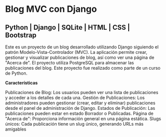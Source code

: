 # Blog MVC con Django
## Python | Django | SQLite | HTML | CSS | Bootstrap
Este es un proyecto de un blog desarrollado utilizando Django siguiendo el patrón Modelo-Vista-Controlador (MVC). La aplicación permite crear, gestionar y visualizar publicaciones de blog, así como ver una página de "Acerca de". El proyecto utiliza PostgreSQL para almacenar las publicaciones del blog. Este proyecto fue realizado como parte de un curso de Python.

**Características**

Publicaciones de Blog: Los usuarios pueden ver una lista de publicaciones y acceder a los detalles de cada una.
Gestión de Publicaciones: Los administradores pueden gestionar (crear, editar y eliminar) publicaciones desde el panel de administración de Django.
Estados de Publicación: Las publicaciones pueden estar en estado Borrador o Publicadas.
Página de "Acerca de": Proporciona información general en una página estática.
Slugs únicos: Cada publicación tiene un slug único, generando URLs más amigables

